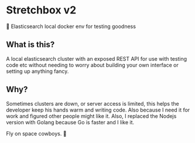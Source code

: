 # Stretchbox v2
🚀 Elasticsearch local docker env for testing goodness

## What is this?
A local elasticsearch cluster with an exposed REST API for use with testing code etc without needing to worry about building your own interface or setting up anything fancy.

## Why?
Sometimes clusters are down, or server access is limited, this helps the developer keep his hands warm and writing code. Also because I need it for work and figured other people might like it.
Also, I replaced the Nodejs version with Golang because Go is faster and I like it.

Fly on space cowboys. 🚀
